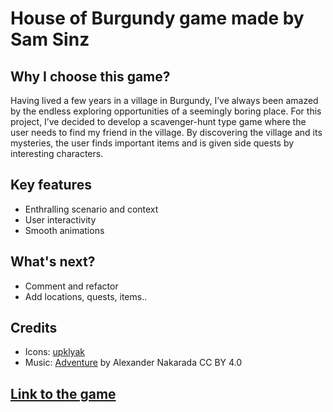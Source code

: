 # House of Burgundy game made by Sam Sinz

## Why I choose this game?

Having lived a few years in a village in Burgundy, I’ve always been amazed by the endless exploring opportunities of a seemingly boring place.
For this project, I’ve decided to develop a scavenger-hunt type game where the user needs to find my friend in the village. By discovering the village and its mysteries, the user finds important items and is given side quests by interesting characters.

## Key features

- Enthralling scenario and context
- User interactivity
- Smooth animations

## What's next?

- Comment and refactor
- Add locations, quests, items..

## Credits

- Icons: [upklyak](https://www.freepik.com/author/upklyak)
- Music: [Adventure](www.serpentsoundstudios.com) by Alexander Nakarada CC BY 4.0


## [Link to the game](https://samsinz.github.io/house-of-burgundy/)
